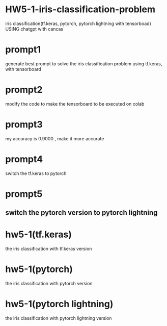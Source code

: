 # HW5-1-iris-classification-problem
 iris classification(tf.keras, pytorch, pytorch lightning with tensorboad) USING chatgpt with cancas

# prompt1
generate best prompt to solve the iris classification problem using tf.keras, with tensorboard

# prompt2
modify the code to make the tensorboard to be executed on colab

# prompt3
my accuracy is 0.9000 , make it more accurate

# prompt4
switch the tf.keras to pytorch 

# prompt5
switch the pytorch version to pytorch lightning
-----------------------------------------------

# hw5-1(tf.keras) 
the iris classification with tf.keras version

# hw5-1(pytorch) 
the iris classification with pytorch version

# hw5-1(pytorch lightning) 
the iris classification with pytorch lightning version

